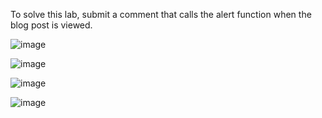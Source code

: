 To solve this lab, submit a comment that calls the alert function when the blog post is viewed.

![image](https://github.com/user-attachments/assets/861a4f3d-cf46-4896-8abd-6c6f42bc901c)

![image](https://github.com/user-attachments/assets/25ec9bf9-48f2-4359-b6e5-18ad26ec9e2a)

![image](https://github.com/user-attachments/assets/c202c801-81e3-4880-b69e-b99e3f08d4e9)

![image](https://github.com/user-attachments/assets/6927028e-876d-4844-92af-a5568516cc01)
